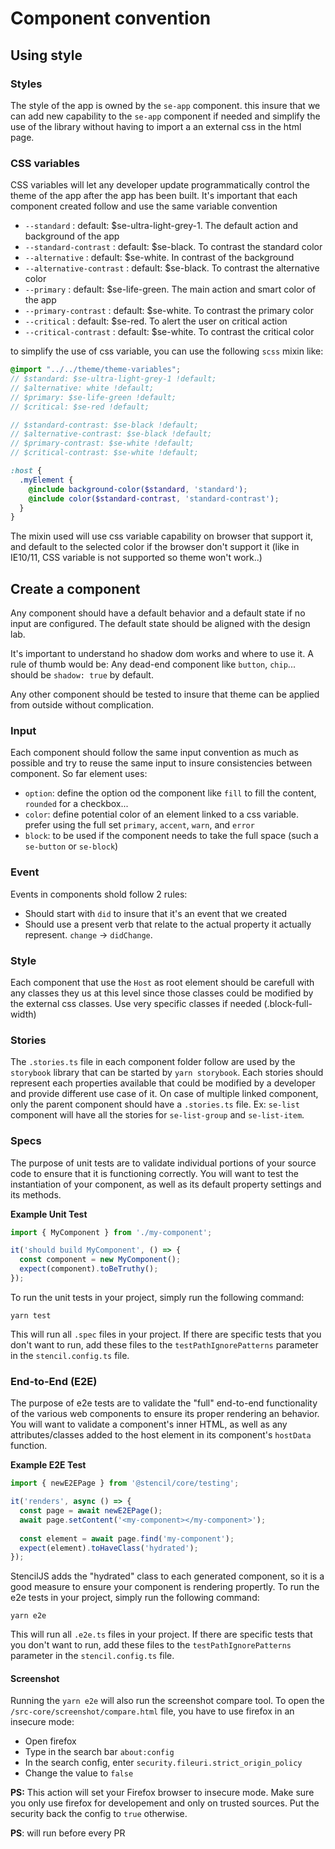 # Component convention


## Using style

### Styles

The style of the app is owned by the `se-app` component. this insure that we can add new capability to the `se-app` component if needed and simplify the use of the library without having to import a an external css in the html page. 


### CSS variables

CSS variables will let any developer update programmatically control the theme of the app after the app has been built. It's important that each component created follow and use the same variable convention

- `--standard` : default: $se-ultra-light-grey-1. The default action and background of the app
- `--standard-contrast` : default: $se-black. To contrast the standard color
- `--alternative` : default: $se-white. In contrast of the background
- `--alternative-contrast` : default: $se-black. To contrast the alternative color
- `--primary` : default: $se-life-green. The main action and smart color of the app
- `--primary-contrast` : default: $se-white. To contrast the primary color
- `--critical` : default: $se-red. To alert the user on critical action
- `--critical-contrast` : default: $se-white. To contrast the critical color


to simplify the use of css variable, you can use the following `scss` mixin like:
```scss
@import "../../theme/theme-variables";
// $standard: $se-ultra-light-grey-1 !default;
// $alternative: white !default;
// $primary: $se-life-green !default;
// $critical: $se-red !default;

// $standard-contrast: $se-black !default;
// $alternative-contrast: $se-black !default;
// $primary-contrast: $se-white !default;
// $critical-contrast: $se-white !default;

:host {
  .myElement {
    @include background-color($standard, 'standard');
    @include color($standard-contrast, 'standard-contrast');
  }
}

```

The mixin used will use css variable capability on browser that support it, and default to the selected color if the browser don't support it (like in IE10/11, CSS variable is not supported so theme won't work..)

## Create a component

Any component should have a default behavior and a default state if no input are configured. The default state should be aligned with the design lab.

It's important to understand ho shadow dom works and where to use it. A rule of thumb would be: Any dead-end component like `button`, `chip`... should be `shadow: true` by default.

Any other component should be tested to insure that theme can be applied from outside without complication.

### Input

Each component should follow the same input convention as much as possible and try to reuse the same input to insure consistencies between component. 
So far element uses:
- `option`: define the option od the component like `fill` to fill the content, `rounded` for a checkbox...
- `color`: define potential color of an element linked to a css variable. prefer using the full set `primary`, `accent`, `warn`, and `error`
- `block`: to be used if the component needs to take the full space (such a `se-button` or `se-block`)


### Event
Events in components shold follow 2 rules:
- Should start with `did` to insure that it's an event that we created
- Should use a present verb that relate to the actual property it actually represent. `change` -> `didChange`. 

### Style

Each component that use the `Host` as root element should be carefull with any classes they us at this level since those classes could be modified by the external css classes. Use very specific classes if needed (.block-full-width)  

### Stories

The `.stories.ts` file in each component folder follow are used by the `storybook` library that can be started by `yarn storybook`.
Each stories should represent each properties available that could be modified by a developer and provide different use case of it.
On case of multiple linked component, only the parent component should have a `.stories.ts` file. Ex: `se-list` component will have all the stories for `se-list-group` and `se-list-item`.

### Specs

The purpose of unit tests are to validate individual portions of your source code to ensure that it is functioning correctly.  You will want to test the instantiation of your component, as well as its default property settings and its methods.


**Example Unit Test**

```typescript
import { MyComponent } from './my-component';

it('should build MyComponent', () => {
  const component = new MyComponent();
  expect(component).toBeTruthy();
});
```

To run the unit tests in your project, simply run the following command:

```shell
yarn test
```

This will run all `.spec` files in your project.  If there are specific tests that you don't want to run, add these files to the `testPathIgnorePatterns` parameter in the `stencil.config.ts` file.

### End-to-End (E2E)

The purpose of e2e tests are to validate the "full" end-to-end functionality of the various web components to ensure its proper rendering an behavior.  You will want to validate a component's inner HTML, as well as any attributes/classes added to the host element in its component's `hostData` function.

**Example E2E Test**

```typescript
import { newE2EPage } from '@stencil/core/testing';

it('renders', async () => {
  const page = await newE2EPage();
  await page.setContent('<my-component></my-component>');
  
  const element = await page.find('my-component');
  expect(element).toHaveClass('hydrated');
});
```

StencilJS adds the "hydrated" class to each generated component, so it is a good measure to ensure your component is rendering propertly.  To run the e2e tests in your project, simply run the following command:

```shell
yarn e2e
```

This will run all `.e2e.ts` files in your project.  If there are specific tests that you don't want to run, add these files to the `testPathIgnorePatterns` parameter in the `stencil.config.ts` file.

#### Screenshot

Running the `yarn e2e` will also run the screenshot compare tool.
To open the `/src-core/screenshot/compare.html` file, you have to use firefox in an insecure mode:
- Open firefox
- Type in the search bar `about:config`
- In the search config, enter `security.fileuri.strict_origin_policy`
- Change the value to `false`

**PS:** This action will set your Firefox browser to insecure mode. Make sure you only use firefox for developement and only on trusted sources. Put the security back the config to `true` otherwise.
 
**PS**: will run before every PR
